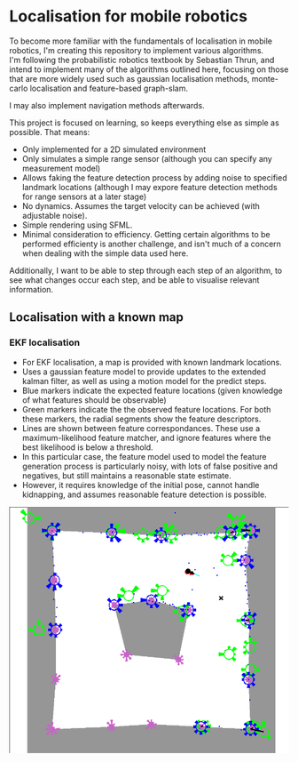 # Localisation for mobile robotics

To become more familiar with the fundamentals of localisation in mobile robotics, I'm creating this repository to implement various algorithms.  
I'm following the probabilistic robotics textbook by Sebastian Thrun, and intend to implement many of the algorithms outlined here, focusing on those that are more widely used such as gaussian localisation methods, monte-carlo localisation and feature-based graph-slam.

I may also implement navigation methods afterwards.

This project is focused on learning, so keeps everything else as simple as possible. That means:
- Only implemented for a 2D simulated environment
- Only simulates a simple range sensor (although you can specify any measurement model)
- Allows faking the feature detection process by adding noise to specified landmark locations (although I may expore feature detection methods for range sensors at a later stage)
- No dynamics. Assumes the target velocity can be achieved (with adjustable noise).
- Simple rendering using SFML.
- Minimal consideration to efficiency. Getting certain algorithms to be performed efficienty is another challenge, and isn't much of a concern when dealing with the simple data used here.

Additionally, I want to be able to step through each step of an algorithm, to see what changes occur each step, and be able to visualise relevant information.

## Localisation with a known map

### EKF localisation

- For EKF localisation, a map is provided with known landmark locations.
- Uses a gaussian feature model to provide updates to the extended kalman filter, as well as using a motion model for the predict steps.  
- Blue markers indicate the expected feature locations (given knowledge of what features should be observable)
- Green markers indicate the the observed feature locations. For both these markers, the radial segments show the feature descriptors.
- Lines are shown between feature correspondances. These use a maximum-likelihood feature matcher, and ignore features where the best likelihood is below a threshold.
- In this particular case, the feature model used to model the feature generation process is particularly noisy, with lots of false positive and negatives, but still maintains a reasonable state estimate.  
- However, it requires knowledge of the initial pose, cannot handle kidnapping, and assumes reasonable feature detection is possible.

![Screenshot](screenshot.png)

